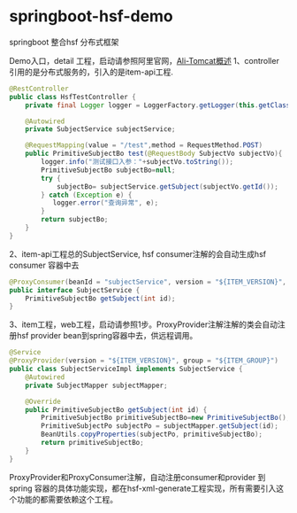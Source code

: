 # springboot-hsf-demo
springboot 整合hsf 分布式框架


Demo入口，detail 工程，启动请参照阿里官网，[Ali-Tomcat概述](hhttps://help.aliyun.com/document_detail/100087.html?spm=a2c4g.11186623.6.592.66e2465doq6XUR)
1、controller 引用的是分布式服务的，引入的是item-api工程.
```java
@RestController
public class HsfTestController {
    private final Logger logger = LoggerFactory.getLogger(this.getClass());

    @Autowired
    private SubjectService subjectService;

    @RequestMapping(value = "/test",method = RequestMethod.POST)
    public PrimitiveSubjectBo test(@RequestBody SubjectVo subjectVo){
        logger.info("测试接口入参："+subjectVo.toString());
        PrimitiveSubjectBo subjectBo=null;
        try {
            subjectBo= subjectService.getSubject(subjectVo.getId());
        } catch (Exception e) {
           logger.error("查询异常", e);
        }
        return subjectBo;
    }
}

```
2、item-api工程总的SubjectService, hsf consumer注解的会自动生成hsf consumer 容器中去
```java
@ProxyConsumer(beanId = "subjectService", version = "${ITEM_VERSION}", group = "${ITEM_GROUP}", clientTimeout = 60000)
public interface SubjectService {
    PrimitiveSubjectBo getSubject(int id);
}
```


3、item工程，web工程，启动请参照1步。ProxyProvider注解注解的类会自动注册hsf provider bean到spring容器中去，供远程调用。
```java
@Service
@ProxyProvider(version = "${ITEM_VERSION}", group = "${ITEM_GROUP}")
public class SubjectServiceImpl implements SubjectService {
    @Autowired
    private SubjectMapper subjectMapper;

    @Override
    public PrimitiveSubjectBo getSubject(int id) {
        PrimitiveSubjectBo primitiveSubjectBo=new PrimitiveSubjectBo();
        PrimitiveSubjectPo subjectPo = subjectMapper.getSubject(id);
        BeanUtils.copyProperties(subjectPo, primitiveSubjectBo);
        return primitiveSubjectBo;
    }
}
```


ProxyProvider和ProxyConsumer注解，自动注册consumer和provider 到spring 容器的具体功能实现，都在hsf-xml-generate工程实现，所有需要引入这个功能的都需要依赖这个工程。

